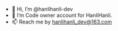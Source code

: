 - 👋 Hi, I’m @hanlihanli-dev
- 👀 I’m Code owner account for HanliHanli.
- 📫 Reach me by hanlihanli_dev@163.com

<!---
hanlihanli-dev/hanlihanli-dev is a ✨ special ✨ repository because its `README.md` (this file) appears on your GitHub profile.
You can click the Preview link to take a look at your changes.
--->
